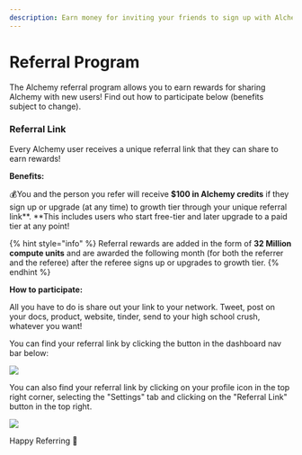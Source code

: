 ```yaml
---
description: Earn money for inviting your friends to sign up with Alchemy!
---
```


# Referral Program

The Alchemy referral program allows you to earn rewards for sharing Alchemy with new users! Find out how to participate below (benefits subject to change).&#x20;

### Referral Link

Every Alchemy user receives a unique referral link that they can share to earn rewards!

**Benefits:**

💰You and the person you refer will receive **$100 in Alchemy credits** if they sign up or upgrade (at any time) to growth tier through your unique referral link**. **This includes users who start free-tier and later upgrade to a paid tier at any point!

{% hint style="info" %}
Referral rewards are added in the form of **32 Million compute units** and are awarded the following month (for both the referrer and the referee) after the referee signs up or upgrades to growth tier.&#x20;
{% endhint %}

**How to participate:**

All you have to do is share out your link to your network. Tweet, post on your docs, product, website, tinder, send to your high school crush, whatever you want!

You can find your referral link by clicking the button in the dashboard nav bar below:&#x20;

![](../.gitbook/assets/referral-1-.gif)

You can also find your referral link by clicking on your profile icon in the top right corner, selecting the "Settings" tab and clicking on the "Referral Link" button in the top right.

![](../.gitbook/assets/referral-gif.gif)



Happy Referring 🎉
